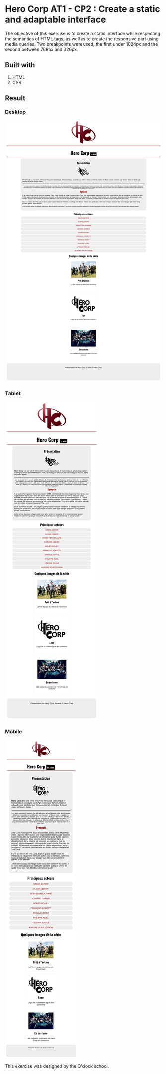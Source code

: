 # Hero Corp AT1 - CP2 : Create a static and adaptable interface

The objective of this exercise is to create a static interface while respecting the semantics of HTML tags, as well as to create the responsive part using media queries. Two breakpoints were used, the first under 1024px and the second between 768px and 320px.

## Built with

1. HTML
2. CSS

## Result

### Desktop

![desktop](./docs/hero_corp_desktop.png)

### Tablet

![tablet](./docs/hero_corp_tablet.png)

### Mobile

![mobile](./docs/hero_corp_mobile.png)

This exercise was designed by the O'clock school.
